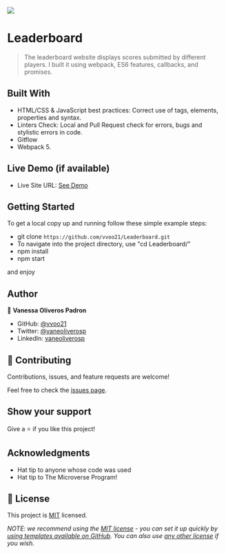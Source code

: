 ![](https://img.shields.io/badge/Microverse-blueviolet)

# Leaderboard

> The leaderboard website displays scores submitted by different players. I built it using webpack, ES6 features, callbacks, and promises.

## Built With

- HTML/CSS & JavaScript best practices: Correct use of tags, elements, properties and syntax.
- Linters Check: Local and Pull Request check for errors, bugs and stylistic errors in code.
- Gitflow
- Webpack 5.

## Live Demo (if available)

- Live Site URL: [See Demo](https://vvoo21.github.io/Leaderboard/dist/)


## Getting Started

To get a local copy up and running follow these simple example steps:

- git clone `https://github.com/vvoo21/Leaderboard.git`
- To navigate into the project directory, use "cd Leaderboard/"
- npm install
- npm start

and enjoy

## Author

👤 **Vanessa Oliveros Padron**

- GitHub: [@vvoo21](https://github.com/vvoo21)
- Twitter: [@vaneoliverosp](https://twitter.com/vaneoliverosp)
- LinkedIn: [vaneoliverosp](https://www.linkedin.com/in/vaneoliverosp/)

## 🤝 Contributing

Contributions, issues, and feature requests are welcome!

Feel free to check the [issues page](../../issues/).

## Show your support

Give a ⭐️ if you like this project!

## Acknowledgments

- Hat tip to anyone whose code was used
- Hat tip to The Microverse Program!

## 📝 License

This project is [MIT](./LICENSE) licensed.

_NOTE: we recommend using the [MIT license](https://choosealicense.com/licenses/mit/) - you can set it up quickly by [using templates available on GitHub](https://docs.github.com/en/communities/setting-up-your-project-for-healthy-contributions/adding-a-license-to-a-repository). You can also use [any other license](https://choosealicense.com/licenses/) if you wish._
